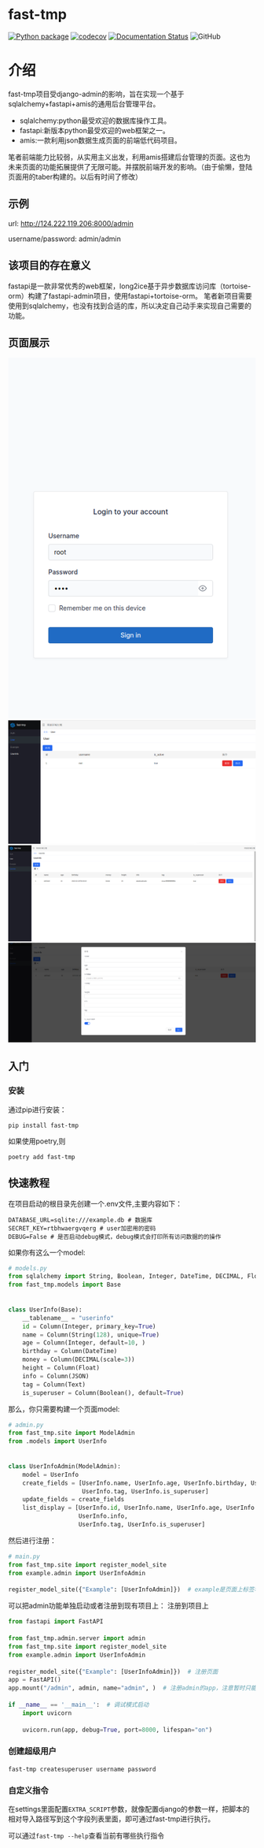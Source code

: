 # fast-tmp

[![Python package](https://github.com/Chise1/fast-tmp/actions/workflows/test.yml/badge.svg)](https://github.com/Chise1/fast-tmp/actions/workflows/test.yml)
[![codecov](https://codecov.io/gh/Chise1/fast-tmp/branch/main/graph/badge.svg?token=7CZE532R0H)](https://codecov.io/gh/Chise1/fast-tmp)
[![Documentation Status](https://readthedocs.org/projects/fast-tmp/badge/?version=latest)](https://fast-tmp.readthedocs.io/zh_TW/latest/?badge=latest)
![GitHub](https://img.shields.io/github/license/Chise1/fast-tmp)

# 介绍

fast-tmp项目受django-admin的影响，旨在实现一个基于sqlalchemy+fastapi+amis的通用后台管理平台。

- sqlalchemy:python最受欢迎的数据库操作工具。
- fastapi:新版本python最受欢迎的web框架之一。
- amis:一款利用json数据生成页面的前端低代码项目。

笔者前端能力比较弱，从实用主义出发，利用amis搭建后台管理的页面。这也为未来页面的功能拓展提供了无限可能。并摆脱前端开发的影响。（由于偷懒，登陆页面用的taber构建的。以后有时间了修改）

## 示例

url:                http://124.222.119.206:8000/admin

username/password:  admin/admin

## 该项目的存在意义

fastapi是一款非常优秀的web框架，long2ice基于异步数据库访问库（tortoise-orm）构建了fastapi-admin项目，使用fastapi+tortoise-orm。
笔者新项目需要使用到sqlalchemy，也没有找到合适的库，所以决定自己动手来实现自己需要的功能。

## 页面展示

![登陆](./docs/static/img/login.png)
![主页](./docs/static/img/home.png)
![userinfo](./docs/static/img/userinfo.png)
![create](./docs/static/img/create.png)

## 入门

### 安装

通过pip进行安装：

```shell
pip install fast-tmp
```

如果使用poetry,则

```shell
poetry add fast-tmp
```

## 快速教程

在项目启动的根目录先创建一个.env文件,主要内容如下：

```text
DATABASE_URL=sqlite:///example.db # 数据库
SECRET_KEY=rtbhwaergvqerg # user加密用的密码
DEBUG=False # 是否启动debug模式，debug模式会打印所有访问数据的的操作
```

如果你有这么一个model:

```python
# models.py
from sqlalchemy import String, Boolean, Integer, DateTime, DECIMAL, Float, JSON, Text, Column
from fast_tmp.models import Base


class UserInfo(Base):
    __tablename__ = "userinfo"
    id = Column(Integer, primary_key=True)
    name = Column(String(128), unique=True)
    age = Column(Integer, default=10, )
    birthday = Column(DateTime)
    money = Column(DECIMAL(scale=3))
    height = Column(Float)
    info = Column(JSON)
    tag = Column(Text)
    is_superuser = Column(Boolean(), default=True)

```

那么，你只需要构建一个页面model:

```python
# admin.py
from fast_tmp.site import ModelAdmin
from .models import UserInfo


class UserInfoAdmin(ModelAdmin):
    model = UserInfo
    create_fields = [UserInfo.name, UserInfo.age, UserInfo.birthday, UserInfo.money, UserInfo.height, UserInfo.info,
                     UserInfo.tag, UserInfo.is_superuser]
    update_fields = create_fields
    list_display = [UserInfo.id, UserInfo.name, UserInfo.age, UserInfo.birthday, UserInfo.money, UserInfo.height,
                    UserInfo.info,
                    UserInfo.tag, UserInfo.is_superuser]
```

然后进行注册：

```python
# main.py
from fast_tmp.site import register_model_site
from example.admin import UserInfoAdmin

register_model_site({"Example": [UserInfoAdmin]})  # example是页面上标签名，对应是一个列表。
```

可以把admin功能单独启动或者注册到现有项目上： 注册到项目上

```python
from fastapi import FastAPI

from fast_tmp.admin.server import admin
from fast_tmp.site import register_model_site
from example.admin import UserInfoAdmin

register_model_site({"Example": [UserInfoAdmin]})  # 注册页面
app = FastAPI()
app.mount("/admin", admin, name="admin", )  # 注册admin的app，注意暂时只能为/admin，以后会进行修改

if __name__ == '__main__':  # 调试模式启动
    import uvicorn

    uvicorn.run(app, debug=True, port=8000, lifespan="on")
```

### 创建超级用户

```shell
fast-tmp createsuperuser username password
```

### 自定义指令

在settings里面配置```EXTRA_SCRIPT```参数，就像配置django的参数一样，把脚本的相对导入路径写到这个字段列表里面，即可通过fast-tmp进行执行。

可以通过```fast-tmp --help```查看当前有哪些执行指令
